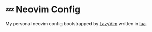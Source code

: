 # 💤 Neovim Config

My personal neovim config bootstrapped by [LazyVim](https://github.com/LazyVim/LazyVim) written in [lua](https://www.lua.org/). 

